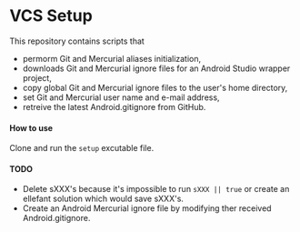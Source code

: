 VCS Setup
=========

This repository contains scripts that 
  * permorm Git and Mercurial aliases initialization,
  * downloads Git and Mercurial ignore files for an Android Studio wrapper project,
  * copy global Git and Mercurial ignore files to the user's home directory,
  * set Git and Mercurial user name and e-mail address,
  * retreive the latest Android.gitignore from GitHub.

#### How to use

Clone and run the `setup` excutable file.

#### TODO
* Delete sXXX's because it's impossible to run `sXXX || true` or create an ellefant solution which would save sXXX's.
* Create an Android Mercurial ignore file by modifying ther received Android.gitignore.

